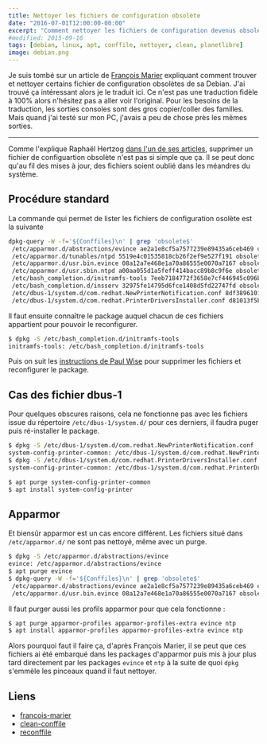 ```yaml
---
title: Nettoyer les fichiers de configuration obsolète
date: "2016-07-01T12:00:00-00:00"
excerpt: "Comment nettoyer les fichiers de configuration devenus obsolète au fil des mises à jour de votre Debian"
#modified: 2015-09-16
tags: [debian, linux, apt, conffile, nettoyer, clean, planetlibre]
image: debian.png
---
```


Je suis tombé sur un article de [François Marier][francois-marier] expliquant comment trouver et nettoyer certains fichier de configuration obsolètes de sa Debian. J'ai trouvé ça intéressant alors je le traduit ici. Ce n'est pas une traduction fidèle à 100% alors n'hésitez pas a aller voir l'original. Pour les besoins de la traduction, les sorties consoles sont des gros copier/coller des familles. Mais quand j'ai testé sur mon PC, j'avais a peu de chose près les mêmes sorties.

----

Comme l'explique Raphaël Hertzog [dans l'un de ses articles][clean-conffile], supprimer un fichier de configuartion obsolète n'est pas si simple que ça. Il se peut donc qu'au fil des mises à jour, des fichiers soient oublié dans les méandres du système.

## Procédure standard

La commande qui permet de lister les fichiers de configuration osolète est la suivante

```bash
dpkg-query -W -f='${Conffiles}\n' | grep 'obsolete$'
 /etc/apparmor.d/abstractions/evince ae2a1e8cf5a7577239e89435a6ceb469 obsolete
 /etc/apparmor.d/tunables/ntpd 5519e4c01535818cb26f2ef9e527f191 obsolete
 /etc/apparmor.d/usr.bin.evince 08a12a7e468e1a70a86555e0070a7167 obsolete
 /etc/apparmor.d/usr.sbin.ntpd a00aa055d1a5feff414bacc89b8c9f6e obsolete
 /etc/bash_completion.d/initramfs-tools 7eeb7184772f3658e7cf446945c096b1 obsolete
 /etc/bash_completion.d/insserv 32975fe14795d6fce1408d5fd22747fd obsolete
 /etc/dbus-1/system.d/com.redhat.NewPrinterNotification.conf 8df3896101328880517f530c11fff877 obsolete
 /etc/dbus-1/system.d/com.redhat.PrinterDriversInstaller.conf d81013f5bfeece9858706aed938e16bb obsolete
```

Il faut ensuite connaître le package auquel chacun de ces fichiers appartient pour pouvoir le reconfigurer.

```bash
$ dpkg -S /etc/bash_completion.d/initramfs-tools
initramfs-tools: /etc/bash_completion.d/initramfs-tools
```

Puis on suit les [instructions de Paul Wise][reconffile] pour supprimer les fichiers et reconfigurer le package.

## Cas des fichier dbus-1

Pour quelques obscures raisons, cela ne fonctionne pas avec les fichiers issue du répertoire `/etc/dbus-1/system.d/` pour ces derniers, il faudra puger puis ré-installer le package.

```bash
$ dpkg -S /etc/dbus-1/system.d/com.redhat.NewPrinterNotification.conf
system-config-printer-common: /etc/dbus-1/system.d/com.redhat.NewPrinterNotification.conf
$ dpkg -S /etc/dbus-1/system.d/com.redhat.PrinterDriversInstaller.conf
system-config-printer-common: /etc/dbus-1/system.d/com.redhat.PrinterDriversInstaller.conf

$ apt purge system-config-printer-common
$ apt install system-config-printer
```

## Apparmor

Et biensûr apparmor est un cas encore différent. Les fichiers situé dans `/etc/apparmor.d/` ne sont pas nettoyé, même avec un purge.

```bash
$ dpkg -S /etc/apparmor.d/abstractions/evince
evince: /etc/apparmor.d/abstractions/evince
$ apt purge evince
$ dpkg-query -W -f='${Conffiles}\n' | grep 'obsolete$'
 /etc/apparmor.d/abstractions/evince ae2a1e8cf5a7577239e89435a6ceb469 obsolete
 /etc/apparmor.d/usr.bin.evince 08a12a7e468e1a70a86555e0070a7167 obsolete
```

Il faut purger aussi les profils apparmor pour que cela fonctionne :

```bash
$ apt purge apparmor-profiles apparmor-profiles-extra evince ntp
$ apt install apparmor-profiles apparmor-profiles-extra evince ntp
```

Alors pourquoi faut il faire ça, d'après François Marier, il se peut que ces fichiers ai été embarqué dans les packages d'apparmor puis mis à jour plus tard directement par les packages `evince` et `ntp` à la suite de quoi `dpkg` s'emmèle les pinceaux quand il faut nettoyer.


## Liens

  * [francois-marier]
  * [clean-conffile]
  * [reconffile]

[francois-marier]: https://feeding.cloud.geek.nz/posts/cleaning-up-obsolete-config-files-debian-ubuntu/
[clean-conffile]: https://raphaelhertzog.fr/2011/06/06/la-bonne-maniere-de-supprimer-un-fichier-de-configuration-obsolete-dans-un-paquet-debian/
[reconffile]: https://lists.debian.org/debian-mentors/2013/05/msg00115.html

